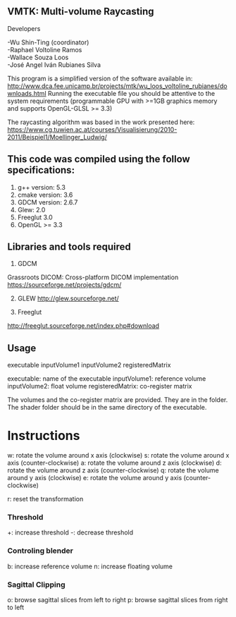 ## VMTK: Multi-volume Raycasting

Developers

  -Wu Shin-Ting (coordinator)  
  -Raphael Voltoline Ramos  
  -Wallace Souza Loos  
  -José Angel Iván Rubianes Silva  

This program is a simplified version of the software 
available in: http://www.dca.fee.unicamp.br/projects/mtk/wu_loos_voltoline_rubianes/downloads.html
Running the executable file you should be attentive to the system requirements (programmable GPU with >=1GB graphics memory and supports OpenGL-GLSL >= 3.3)	

The raycasting algorithm was based in the work presented here: https://www.cg.tuwien.ac.at/courses/Visualisierung/2010-2011/Beispiel1/Moellinger_Ludwig/

## This code was compiled using the follow specifications:

1) g++ version: 5.3
2) cmake version: 3.6
3) GDCM version: 2.6.7
4) Glew: 2.0
5) Freeglut 3.0
6) OpenGL >= 3.3

## Libraries and tools required

1) GDCM

Grassroots DICOM: Cross-platform DICOM implementation
https://sourceforge.net/projects/gdcm/

2) GLEW
http://glew.sourceforge.net/

3) Freeglut

http://freeglut.sourceforge.net/index.php#download

## Usage

executable inputVolume1  inputVolume2 registeredMatrix

executable: name of the executable
inputVolume1: reference volume
inputVolume2: float volume
registeredMatrix: co-register matrix

The volumes and the co-register matrix are provided. 
They are in the folder. The shader folder should be in the same directory of the executable.

# Instructions

w: rotate the volume around x axis (clockwise)
s: rotate the volume around x axis (counter-clockwise)
a: rotate the volume around z axis (clockwise)
d: rotate the volume around z axis (counter-clockwise)
q: rotate the volume around y axis (clockwise)
e: rotate the volume around y axis (counter-clockwise)

r: reset the transformation

### Threshold

+: increase threshold
-: decrease threshold

### Controling blender

b: increase reference volume
n: increase floating volume

### Sagittal Clipping

o: browse sagittal slices from left to right
p: browse sagittal slices from right to left
